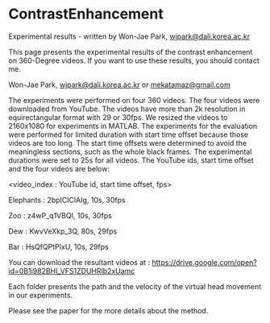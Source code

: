 # ContrastEnhancement

Experimental results - written by Won-Jae Park, wjpark@dali.korea.ac.kr

This page presents the experimental results of the contrast enhancement on 360-Degree videos. If you want to use these results, you should contact me.

Won-Jae Park, wjpark@dali.korea.ac.kr or mekatamaz@gmail.com

The experiments were performed on four 360 videos. The four videos were downloaded from YouTube. The videos have more than 2k resolution in equirectangular format with 29 or 30fps. We resized the videos to 2160x1080 for experiments in MATLAB. The experiments for the evaluation were performed for limited duration with start time offset because those videos are too long. The start time offsets were determined to avoid the meaningless sections, such as the whole black frames. The experimental durations were set to 25s for all videos. The YouTube ids, start time offset and the four videos are below:

<video_index : YouTube id, start time offset, fps>

Elephants : 2bpICIClAIg, 10s, 30fps

Zoo : z4wP_q1VBQI, 10s, 30fps

Dew : KwvVeXkp_3Q, 80s, 29fps

Bar : HsQfQPtPIxU, 10s, 29fps

You can download the resultant videos at : https://drive.google.com/open?id=0B1i982BHI_VFS1ZDUHRlb2xUamc

Each folder presents the path and the velocity of the virtual head movement in our experiments.

Please see the paper for the more details about the method.
